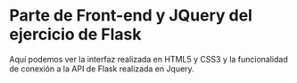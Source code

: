 # Parte de Front-end y JQuery del ejercicio de Flask
Aquí podemos ver la interfaz realizada en HTML5 y CSS3 y la funcionalidad de conexión a la API de Flask realizada en Jquery.
